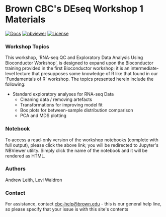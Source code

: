 # Brown CBC's DEseq Workshop 1 Materials

[![Docs](https://img.shields.io/badge/docs-stable-blue.svg?style=flat-square)](https://compbiocore.github.io/deseq-workshop-1)
[![nbviewer](https://img.shields.io/badge/jupyter_notebooks-nbviewer-purple.svg?style=flat-square)](http://nbviewer.jupyter.org/github/compbiocore/deseq-workshop-1/tree/master/docs/src/notebooks)
[![License](https://img.shields.io/github/license/compbiocore/deseq-workshop-1.svg)](https://raw.githubusercontent.com/compbiocore/deseq-workshop-1/master/LICENSE)

### Workshop Topics

This workshop, 'RNA-seq QC and Exploratory Data Analysis Using Bioconductor Workshop', is designed to expand upon the Bioconductor training provided in the first Bioconductor workshop; it is an intermediate-level lecture that presupposes some knowledge of R like that found in our 'Fundamentals of R' workshop.  The topics presented herein include the following:

* Standard exploratory analyses for RNA-seq Data
   * Cleaning data / removing artefacts
   * Transformations for improving model fit
   * Box plots for between-sample distribution comparison
   * PCA and MDS plotting



### **[Notebook](http://nbviewer.jupyter.org/github/compbiocore/deseq-workshop-1/tree/master/docs/src/notebooks)**

To access a read-only version of the workshop notebooks (complete with full output), please click the above link; you will be redirected to Jupyter's NBViewer utility.  Simply click the name of the notebook and it will be rendered as HTML.

### Authors

Andrew Leith, Levi Waldron

### Contact

For assistance, contact cbc-help@brown.edu - this is our general help line, so please specify that your issue is with this site's contents

